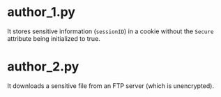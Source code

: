 # author_1.py
It stores sensitive information (`sessionID`) in a cookie without the `Secure` attribute being initialized to true. 


# author_2.py
It downloads a sensitive file from an FTP server (which is unencrypted).